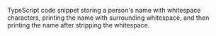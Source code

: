 TypeScript code snippet storing a person's name with whitespace characters, printing the name with surrounding whitespace, and then printing the name after stripping the whitespace.
